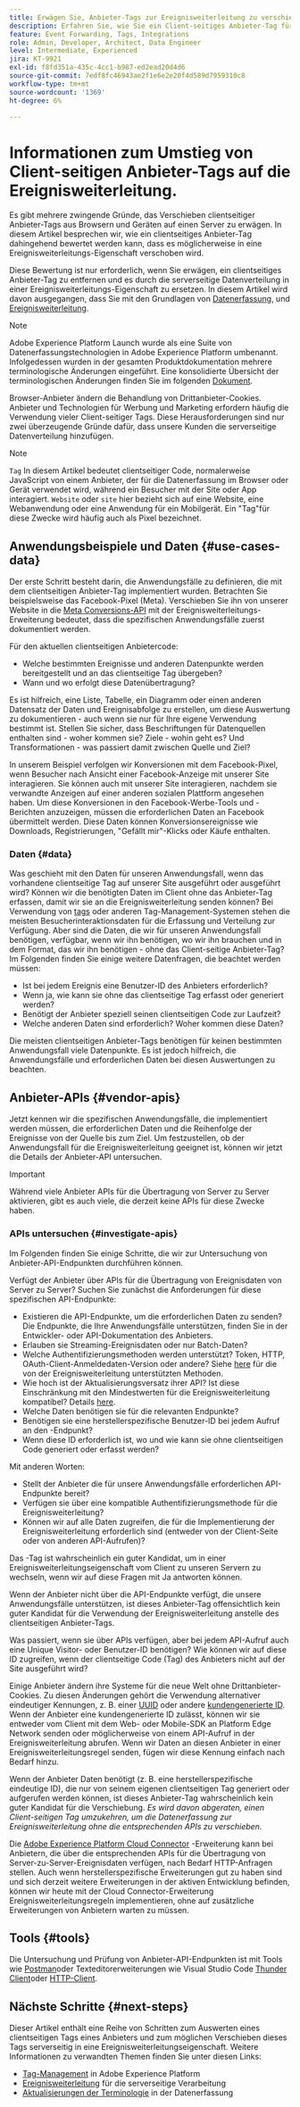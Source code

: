 ```yaml
---
title: Erwägen Sie, Anbieter-Tags zur Ereignisweiterleitung zu verschieben.
description: Erfahren Sie, wie Sie ein Client-seitiges Anbieter-Tag für die serverseitige Datenverteilung auswerten.
feature: Event Forwarding, Tags, Integrations
role: Admin, Developer, Architect, Data Engineer
level: Intermediate, Experienced
jira: KT-9921
exl-id: f8fd351a-435c-4cc1-b987-ed2ead20d4d6
source-git-commit: 7edf8fc46943ae2f1e6e2e20f4d589d7959310c8
workflow-type: tm+mt
source-wordcount: '1369'
ht-degree: 6%

---
```


# Informationen zum Umstieg von Client-seitigen Anbieter-Tags auf die Ereignisweiterleitung.

Es gibt mehrere zwingende Gründe, das Verschieben clientseitiger Anbieter-Tags aus Browsern und Geräten auf einen Server zu erwägen. In diesem Artikel besprechen wir, wie ein clientseitiges Anbieter-Tag dahingehend bewertet werden kann, dass es möglicherweise in eine Ereignisweiterleitungs-Eigenschaft verschoben wird.

Diese Bewertung ist nur erforderlich, wenn Sie erwägen, ein clientseitiges Anbieter-Tag zu entfernen und es durch die serverseitige Datenverteilung in einer Ereignisweiterleitungs-Eigenschaft zu ersetzen. In diesem Artikel wird davon ausgegangen, dass Sie mit den Grundlagen von [Datenerfassung](https://experienceleague.adobe.com/docs/data-collection.html), und [Ereignisweiterleitung](https://experienceleague.adobe.com/docs/experience-platform/tags/event-forwarding/overview.html).

>[!NOTE]
>
>Adobe Experience Platform Launch wurde als eine Suite von Datenerfassungstechnologien in Adobe Experience Platform umbenannt. Infolgedessen wurden in der gesamten Produktdokumentation mehrere terminologische Änderungen eingeführt. Eine konsolidierte Übersicht der terminologischen Änderungen finden Sie im folgenden [Dokument](https://experienceleague.adobe.com/docs/experience-platform/tags/term-updates.html?lang=de).

Browser-Anbieter ändern die Behandlung von Drittanbieter-Cookies. Anbieter und Technologien für Werbung und Marketing erfordern häufig die Verwendung vieler Client-seitiger Tags. Diese Herausforderungen sind nur zwei überzeugende Gründe dafür, dass unsere Kunden die serverseitige Datenverteilung hinzufügen.

>[!NOTE]
>
>`Tag` In diesem Artikel bedeutet clientseitiger Code, normalerweise JavaScript von einem Anbieter, der für die Datenerfassung im Browser oder Gerät verwendet wird, während ein Besucher mit der Site oder App interagiert. `Website` oder `site` hier bezieht sich auf eine Website, eine Webanwendung oder eine Anwendung für ein Mobilgerät. Ein &quot;Tag&quot;für diese Zwecke wird häufig auch als Pixel bezeichnet.

## Anwendungsbeispiele und Daten {#use-cases-data}

Der erste Schritt besteht darin, die Anwendungsfälle zu definieren, die mit dem clientseitigen Anbieter-Tag implementiert wurden. Betrachten Sie beispielsweise das Facebook-Pixel (Meta). Verschieben Sie ihn von unserer Website in die [Meta Conversions-API](https://exchange.adobe.com/apps/ec/109168/meta-conversions-api) mit der Ereignisweiterleitungs-Erweiterung bedeutet, dass die spezifischen Anwendungsfälle zuerst dokumentiert werden.

Für den aktuellen clientseitigen Anbietercode:

- Welche bestimmten Ereignisse und anderen Datenpunkte werden bereitgestellt und an das clientseitige Tag übergeben?
- Wann und wo erfolgt diese Datenübertragung?

Es ist hilfreich, eine Liste, Tabelle, ein Diagramm oder einen anderen Datensatz der Daten und Ereignisabfolge zu erstellen, um diese Auswertung zu dokumentieren - auch wenn sie nur für Ihre eigene Verwendung bestimmt ist. Stellen Sie sicher, dass Beschriftungen für Datenquellen enthalten sind - woher kommen sie? Ziele - wohin geht es? Und Transformationen - was passiert damit zwischen Quelle und Ziel?

In unserem Beispiel verfolgen wir Konversionen mit dem Facebook-Pixel, wenn Besucher nach Ansicht einer Facebook-Anzeige mit unserer Site interagieren. Sie können auch mit unserer Site interagieren, nachdem sie verwandte Anzeigen auf einer anderen sozialen Plattform angesehen haben. Um diese Konversionen in den Facebook-Werbe-Tools und -Berichten anzuzeigen, müssen die erforderlichen Daten an Facebook übermittelt werden. Diese Daten können Konversionsereignisse wie Downloads, Registrierungen, &quot;Gefällt mir&quot;-Klicks oder Käufe enthalten.

### Daten {#data}

Was geschieht mit den Daten für unseren Anwendungsfall, wenn das vorhandene clientseitige Tag auf unserer Site ausgeführt oder ausgeführt wird? Können wir die benötigten Daten im Client ohne das Anbieter-Tag erfassen, damit wir sie an die Ereignisweiterleitung senden können? Bei Verwendung von [tags](https://experienceleague.adobe.com/docs/experience-platform/tags/home.html?lang=de) oder anderen Tag-Management-Systemen stehen die meisten Besucherinteraktionsdaten für die Erfassung und Verteilung zur Verfügung. Aber sind die Daten, die wir für unseren Anwendungsfall benötigen, verfügbar, wenn wir ihn benötigen, wo wir ihn brauchen und in dem Format, das wir ihn benötigen - ohne das Client-seitige Anbieter-Tag? Im Folgenden finden Sie einige weitere Datenfragen, die beachtet werden müssen:

- Ist bei jedem Ereignis eine Benutzer-ID des Anbieters erforderlich?
- Wenn ja, wie kann sie ohne das clientseitige Tag erfasst oder generiert werden?
- Benötigt der Anbieter speziell seinen clientseitigen Code zur Laufzeit?
- Welche anderen Daten sind erforderlich? Woher kommen diese Daten?

Die meisten clientseitigen Anbieter-Tags benötigen für keinen bestimmten Anwendungsfall viele Datenpunkte. Es ist jedoch hilfreich, die Anwendungsfälle und erforderlichen Daten bei diesen Auswertungen zu beachten.

## Anbieter-APIs {#vendor-apis}

Jetzt kennen wir die spezifischen Anwendungsfälle, die implementiert werden müssen, die erforderlichen Daten und die Reihenfolge der Ereignisse von der Quelle bis zum Ziel. Um festzustellen, ob der Anwendungsfall für die Ereignisweiterleitung geeignet ist, können wir jetzt die Details der Anbieter-API untersuchen.

>[!IMPORTANT]
>
>Während viele Anbieter APIs für die Übertragung von Server zu Server aktivieren, gibt es auch viele, die derzeit keine APIs für diese Zwecke haben.

### APIs untersuchen {#investigate-apis}

Im Folgenden finden Sie einige Schritte, die wir zur Untersuchung von Anbieter-API-Endpunkten durchführen können.

Verfügt der Anbieter über APIs für die Übertragung von Ereignisdaten von Server zu Server? Suchen Sie zunächst die Anforderungen für diese spezifischen API-Endpunkte:

- Existieren die API-Endpunkte, um die erforderlichen Daten zu senden? Die Endpunkte, die Ihre Anwendungsfälle unterstützen, finden Sie in der Entwickler- oder API-Dokumentation des Anbieters.
- Erlauben sie Streaming-Ereignisdaten oder nur Batch-Daten?
- Welche Authentifizierungsmethoden werden unterstützt? Token, HTTP, OAuth-Client-Anmeldedaten-Version oder andere? Siehe [here](https://experienceleague.adobe.com/docs/experience-platform/tags/event-forwarding/secrets.html) für die von der Ereignisweiterleitung unterstützten Methoden.
- Wie hoch ist der Aktualisierungsversatz ihrer API? Ist diese Einschränkung mit den Mindestwerten für die Ereignisweiterleitung kompatibel? Details [here](https://experienceleague.adobe.com/docs/experience-platform/tags/event-forwarding/secrets.html#:~:text=you%20can%20configure%20the%20Refresh%20Offset%20value%20for%20the%20secret).
- Welche Daten benötigen sie für die relevanten Endpunkte?
- Benötigen sie eine herstellerspezifische Benutzer-ID bei jedem Aufruf an den -Endpunkt?
- Wenn diese ID erforderlich ist, wo und wie kann sie ohne clientseitigen Code generiert oder erfasst werden?

Mit anderen Worten:

- Stellt der Anbieter die für unsere Anwendungsfälle erforderlichen API-Endpunkte bereit?
- Verfügen sie über eine kompatible Authentifizierungsmethode für die Ereignisweiterleitung?
- Können wir auf alle Daten zugreifen, die für die Implementierung der Ereignisweiterleitung erforderlich sind (entweder von der Client-Seite oder von anderen API-Aufrufen)?

Das -Tag ist wahrscheinlich ein guter Kandidat, um in einer Ereignisweiterleitungseigenschaft vom Client zu unseren Servern zu wechseln, wenn wir auf diese Fragen mit Ja antworten können.

Wenn der Anbieter nicht über die API-Endpunkte verfügt, die unsere Anwendungsfälle unterstützen, ist dieses Anbieter-Tag offensichtlich kein guter Kandidat für die Verwendung der Ereignisweiterleitung anstelle des clientseitigen Anbieter-Tags.

Was passiert, wenn sie über APIs verfügen, aber bei jedem API-Aufruf auch eine Unique Visitor- oder Benutzer-ID benötigen? Wie können wir auf diese ID zugreifen, wenn der clientseitige Code (Tag) des Anbieters nicht auf der Site ausgeführt wird?

Einige Anbieter ändern ihre Systeme für die neue Welt ohne Drittanbieter-Cookies. Zu diesen Änderungen gehört die Verwendung alternativer eindeutiger Kennungen, z. B. einer [UUID](https://developer.mozilla.org/en-US/docs/Glossary/UUID) oder andere [kundengenerierte ID](https://experienceleague.adobe.com/docs/experience-platform/edge/identity/first-party-device-ids.html?lang=de). Wenn der Anbieter eine kundengenerierte ID zulässt, können wir sie entweder vom Client mit dem Web- oder Mobile-SDK an Platform Edge Network senden oder möglicherweise von einem API-Aufruf in der Ereignisweiterleitung abrufen. Wenn wir Daten an diesen Anbieter in einer Ereignisweiterleitungsregel senden, fügen wir diese Kennung einfach nach Bedarf hinzu.

Wenn der Anbieter Daten benötigt (z. B. eine herstellerspezifische eindeutige ID), die nur von seinem eigenen clientseitigen Tag generiert oder aufgerufen werden können, ist dieses Anbieter-Tag wahrscheinlich kein guter Kandidat für die Verschiebung. _Es wird davon abgeraten, einen Client-seitigen Tag umzukehren, um die Datenerfassung zur Ereignisweiterleitung ohne die entsprechenden APIs zu verschieben._

Die [Adobe Experience Platform Cloud Connector](https://experienceleague.adobe.com/docs/experience-platform/tags/extensions/adobe/cloud-connector/overview.html) -Erweiterung kann bei Anbietern, die über die entsprechenden APIs für die Übertragung von Server-zu-Server-Ereignisdaten verfügen, nach Bedarf HTTP-Anfragen stellen. Auch wenn herstellerspezifische Erweiterungen gut zu haben sind und sich derzeit weitere Erweiterungen in der aktiven Entwicklung befinden, können wir heute mit der Cloud Connector-Erweiterung Ereignisweiterleitungsregeln implementieren, ohne auf zusätzliche Erweiterungen von Anbietern warten zu müssen.

## Tools {#tools}

Die Untersuchung und Prüfung von Anbieter-API-Endpunkten ist mit Tools wie [Postman](https://www.postman.com/)oder Texteditorerweiterungen wie Visual Studio Code [Thunder Client](https://marketplace.visualstudio.com/items?itemName=rangav.vscode-thunder-client)oder [HTTP-Client](https://marketplace.visualstudio.com/items?itemName=mkloubert.vscode-http-client).

## Nächste Schritte {#next-steps}

Dieser Artikel enthält eine Reihe von Schritten zum Auswerten eines clientseitigen Tags eines Anbieters und zum möglichen Verschieben dieses Tags serverseitig in eine Ereignisweiterleitungseigenschaft. Weitere Informationen zu verwandten Themen finden Sie unter diesen Links:

- [Tag-Management](https://experienceleague.adobe.com/docs/experience-platform/tags/home.html?lang=de) in Adobe Experience Platform
- [Ereignisweiterleitung](https://experienceleague.adobe.com/docs/experience-platform/tags/event-forwarding/overview.html) für die serverseitige Verarbeitung
- [Aktualisierungen der Terminologie](https://experienceleague.adobe.com/docs/experience-platform/tags/term-updates.html?lang=de) in der Datenerfassung
